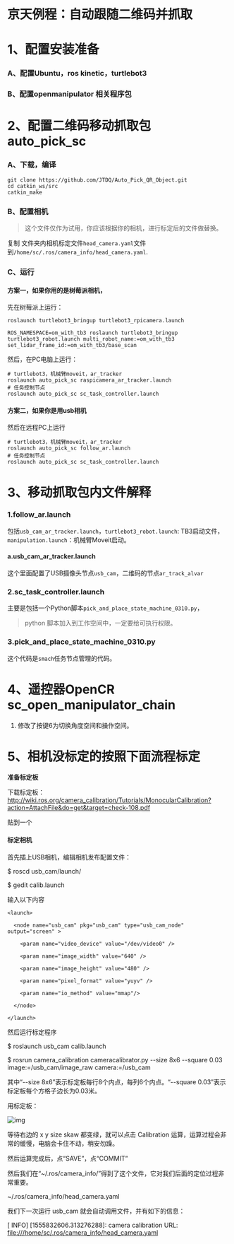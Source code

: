 

# 京天例程：自动跟随二维码并抓取

# 1、配置安装准备

### A、配置Ubuntu，ros kinetic，turtlebot3

### B、配置openmanipulator 相关程序包

# 2、配置二维码移动抓取包 auto_pick_sc

### A、下载，编译

```shell
git clone https://github.com/JTDQ/Auto_Pick_QR_Object.git
cd catkin_ws/src
catkin_make
```

### B、配置相机

> 这个文件仅作为试用，你应该根据你的相机，进行标定后的文件做替换。

复制 文件夹内相机标定文件`head_camera.yaml`文件到`/home/sc/.ros/camera_info/head_camera.yaml`.

### C、运行

#### 方案一，如果你用的是树莓派相机，

先在树莓派上运行：

```
roslaunch turtlebot3_bringup turtlebot3_rpicamera.launch 

ROS_NAMESPACE=om_with_tb3 roslaunch turtlebot3_bringup turtlebot3_robot.launch multi_robot_name:=om_with_tb3 set_lidar_frame_id:=om_with_tb3/base_scan 
```

然后，在PC电脑上运行：

```shell
# turtlebot3，机械臂moveit，ar_tracker
roslaunch auto_pick_sc raspicamera_ar_tracker.launch
# 任务控制节点
roslaunch auto_pick_sc sc_task_controller.launch
```

#### 方案二，如果你是用usb相机

然后在远程PC上运行

```shell
# turtlebot3，机械臂moveit，ar_tracker
roslaunch auto_pick_sc follow_ar.launch
# 任务控制节点
roslaunch auto_pick_sc sc_task_controller.launch
```



# 3、移动抓取包内文件解释

### 1.follow_ar.launch

包括`usb_cam_ar_tracker.launch`，`turtlebot3_robot.launch`: TB3启动文件，`manipulation.launch`：机械臂Moveit启动。

#### a.usb_cam_ar_tracker.launch

这个里面配置了USB摄像头节点`usb_cam`，二维码的节点`ar_track_alvar`

### 2.sc_task_controller.launch

主要是包括一个Python脚本`pick_and_place_state_machine_0310.py`，

> python 脚本加入到工作空间中，一定要给可执行权限。

### 3.pick_and_place_state_machine_0310.py

这个代码是`smach`任务节点管理的代码。

# 4、遥控器OpenCR sc_open_manipulator_chain

1. 修改了按键6为切换角度空间和操作空间。



# 5、相机没标定的按照下面流程标定

**准备标定板**

下载标定板：<http://wiki.ros.org/camera_calibration/Tutorials/MonocularCalibration?action=AttachFile&do=get&target=check-108.pdf>

贴到一个

#### **标定相机**

首先插上USB相机，编辑相机发布配置文件：

$ roscd usb_cam/launch/

$ gedit calib.launch 

输入以下内容

```
<launch>

  <node name="usb_cam" pkg="usb_cam" type="usb_cam_node" output="screen" >

    <param name="video_device" value="/dev/video0" />

    <param name="image_width" value="640" />

    <param name="image_height" value="480" />

    <param name="pixel_format" value="yuyv" />

    <param name="io_method" value="mmap"/>

  </node>

</launch>
```

然后运行标定程序

$ roslaunch usb_cam calib.launch             

$ rosrun camera_calibration cameracalibrator.py --size 8x6 --square 0.03 image:=/usb_cam/image_raw camera:=/usb_cam

其中“--size 8x6”表示标定板每行8个内点，每列6个内点。“--square 0.03”表示标定板每个方格子边长为0.03米。

用标定板：

![img](file:////tmp/wps-sc/ksohtml/wpsSqYe7i.jpg) 

等待右边的 x y size skaw 都变绿，就可以点击 Calibration 运算，运算过程会非常的缓慢，电脑会卡住不动，稍安勿躁。

然后运算完成后，点“SAVE”，点“COMMIT”

然后我们在“~/.ros/camera_info/”得到了这个文件，它对我们后面的定位过程非常重要。

~/.ros/camera_info/head_camera.yaml

我们下一次运行 usb_cam 就会自动调用文件，并有如下的信息：

[ INFO] [1555832606.313276288]: camera calibration URL: [file:///home/sc/.ros/camera_info/head_camera.yaml
](file://home\sc\.ros\camera_info\head_camera.yaml)